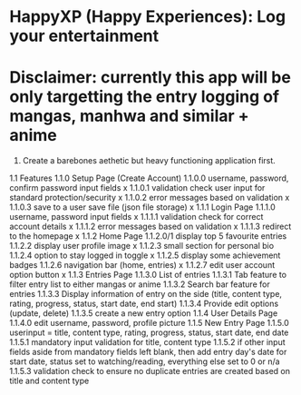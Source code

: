 # HappyXP (Happy Experiences): Log your entertainment
# Disclaimer: currently this app will be only targetting the entry logging of mangas, manhwa and similar + anime


1. Create a barebones aethetic but heavy functioning application first.

1.1 Features
    1.1.0 Setup Page (Create Account)
        1.1.0.0 username, password, confirm password input fields x 
        1.1.0.1 validation check user input for standard protection/security x
        1.1.0.2 error messages based on validation x
        1.1.0.3 save to a user save file (json file storage) x
    1.1.1 Login Page
        1.1.1.0 username, password input fields x
        1.1.1.1 validation check for correct account details x
        1.1.1.2 error messages based on validation x
        1.1.1.3 redirect to the homepage x
    1.1.2 Home Page
        1.1.2.0/1 display top 5 favourite entries
        1.1.2.2 display user profile image x
        1.1.2.3 small section for personal bio
        1.1.2.4 option to stay logged in toggle x 
        1.1.2.5 display some achievement badges
        1.1.2.6 navigation bar (home, entries) x
        1.1.2.7 edit user account option button x
    1.1.3 Entries Page
        1.1.3.0 List of entries
        1.1.3.1 Tab feature to filter entry list to either mangas or anime
        1.1.3.2 Search bar feature for entries
        1.1.3.3 Display information of entry on the side (title, content type, rating, progress, status, start date, end start)
        1.1.3.4 Provide edit options (update, delete)
        1.1.3.5 create a new entry option
    1.1.4 User Details Page
        1.1.4.0 edit username, password, profile picture
    1.1.5 New Entry Page
        1.1.5.0 userinput = title, content type, rating, progress, status, start date, end date
        1.1.5.1 mandatory input validation for title, content type
        1.1.5.2 if other input fields aside from mandatory fields left blank, then add entry day's date for start date, status set to watching/reading, everything else set to 0 or n/a
        1.1.5.3 validation check to ensure no duplicate entries are created based on title and content type
